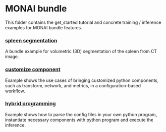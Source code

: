 # MONAI bundle
This folder contains the get_started tutorial and concrete training / inference examples for MONAI bundle features.

### [spleen segmentation](./spleen_segmentation)
A bundle example for volumetric (3D) segmentation of the spleen from CT image.
### [customize component](./custom_component)
Example shows the use cases of bringing customized python components, such as transform, network, and metrics, in a configuration-based workflow.
### [hybrid programming](./hybrid_programming)
Example shows how to parse the config files in your own python program, instantiate necessary components with python program and execute the inference.
